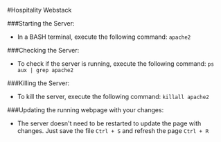 #Hospitality Webstack

###Starting the Server:
* In a BASH terminal, execute the following command: `apache2`

###Checking the Server:
* To check if the server is running, execute the following command: `ps aux | grep apache2`

###Killing the Server:
* To kill the server, execute the following command: `killall apache2`

###Updating the running webpage with your changes:
* The server doesn't need to be restarted to update the page with changes. Just save the file `Ctrl + S` and refresh the page `Ctrl + R`